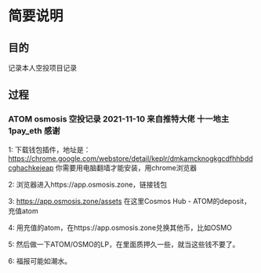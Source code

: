 # 简要说明

## 目的

记录本人空投项目记录

## 过程

### ATOM osmosis 空投记录  2021-11-10 来自推特大佬 十一地主 1pay_eth 感谢


1: 下载钱包插件，地址是：https://chrome.google.com/webstore/detail/keplr/dmkamcknogkgcdfhhbddcghachkejeap
你需要用电脑翻墙才能安装，用chrome浏览器

2:  浏览器进入https://app.osmosis.zone，链接钱包

3: https://app.osmosis.zone/assets 在这里Cosmos Hub - ATOM的deposit，充值atom

4: 用充值的atom，在https://app.osmosis.zone兑换其他币，比如OSMO

5: 然后做一下ATOM/OSMO的LP，在里面质押久一些，就当这些钱不要了。

6: 福报可能如潮水。

